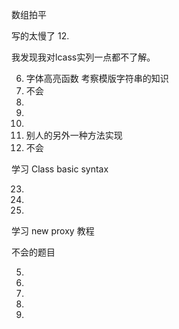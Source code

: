 数组拍平

写的太慢了
12.

我发现我对lcass实列一点都不了解。

6.  字体高亮函数 考察模版字符串的知识
19. 不会
18.
17.
15.
16. 别人的另外一种方法实现
14. 不会

学习 Class basic syntax 

23. 
20.
21.

学习  new proxy 教程

不会的题目

5.
7.
8.
9.
10.


